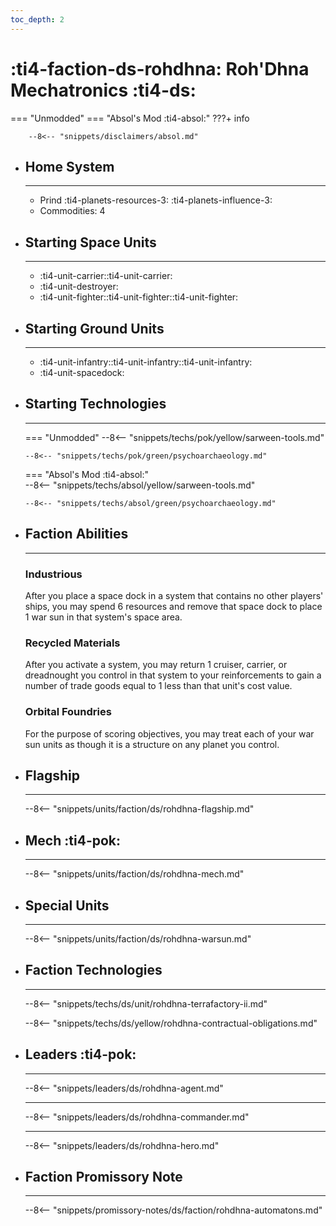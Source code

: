 ```yaml
---
toc_depth: 2
---
```


# :ti4-faction-ds-rohdhna: Roh'Dhna Mechatronics :ti4-ds:
=== "Unmodded"
=== "Absol's Mod :ti4-absol:" 
    ???+ info

        --8<-- "snippets/disclaimers/absol.md"

<div class="grid cards" markdown>

-   ## __Home System__

    ---

    * Prind :ti4-planets-resources-3: :ti4-planets-influence-3:
    * Commodities: 4

</div>

<div class="grid cards" markdown>

-   ## __Starting Space Units__

    ---

    * :ti4-unit-carrier::ti4-unit-carrier:
    * :ti4-unit-destroyer:
    * :ti4-unit-fighter::ti4-unit-fighter::ti4-unit-fighter:

-   ## __Starting Ground Units__

    ---

    * :ti4-unit-infantry::ti4-unit-infantry::ti4-unit-infantry:
    * :ti4-unit-spacedock:

-   ## __Starting Technologies__

    ---
    === "Unmodded"
        --8<-- "snippets/techs/pok/yellow/sarween-tools.md"

        --8<-- "snippets/techs/pok/green/psychoarchaeology.md"

    === "Absol's Mod :ti4-absol:"  
        --8<-- "snippets/techs/absol/yellow/sarween-tools.md"

        --8<-- "snippets/techs/absol/green/psychoarchaeology.md"

-   ## __Faction Abilities__

    ---
    ### **Industrious**
    
    After you place a space dock in a system that contains no other players' ships, you may spend 6 resources and remove that space dock to place 1 war sun in that system's space area.

    ### **Recycled Materials**
    
    After you activate a system, you may return 1 cruiser, carrier, or dreadnought you control in that system to your reinforcements to gain a number of trade goods equal to 1 less than that unit's cost value.

    ### **Orbital Foundries**
    
    For the purpose of scoring objectives, you may treat each of your war sun units as though it is a structure on any planet you control.

-   ## __Flagship__

    ---
    --8<-- "snippets/units/faction/ds/rohdhna-flagship.md"

-   ## __Mech__ :ti4-pok:

    ---
    --8<-- "snippets/units/faction/ds/rohdhna-mech.md"

</div>

<div class="grid cards" markdown>

-   ## __Special Units__

    ---
    --8<-- "snippets/units/faction/ds/rohdhna-warsun.md"

</div>

<div class="grid cards" markdown>

-   ## __Faction Technologies__

    ---

    --8<-- "snippets/techs/ds/unit/rohdhna-terrafactory-ii.md"

    --8<-- "snippets/techs/ds/yellow/rohdhna-contractual-obligations.md"


-   ## __Leaders__ :ti4-pok:

    ---
    
    --8<-- "snippets/leaders/ds/rohdhna-agent.md"

    ---

    --8<-- "snippets/leaders/ds/rohdhna-commander.md"

    ---

    --8<-- "snippets/leaders/ds/rohdhna-hero.md"

-   ## __Faction Promissory Note__

    ---
    --8<-- "snippets/promissory-notes/ds/faction/rohdhna-automatons.md"

</div>
